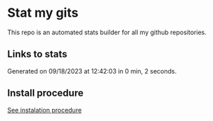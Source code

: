 # Stat my gits

This repo is an automated stats builder for all my github repositories.

## Links to stats


Generated on 09/18/2023 at 12:42:03 in 0 min, 2 seconds.

## Install procedure

[See instalation procedure](./src/install.md)
